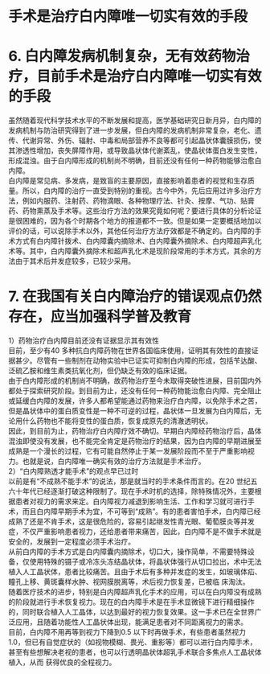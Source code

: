 # 手术是治疗白内障唯一切实有效的手段  
# 6. 白内障发病机制复杂，无有效药物治疗，目前手术是治疗白内障唯一切实有效的手段  
虽然随着现代科学技术水平的不断发展和提高，医学基础研究日新月异，白内障的发病机制与防治研究得到了进一步发展，但白内障的发病机制非常复杂，老化、遗传、代谢异常、外伤、辐射、中毒和局部营养不良等都可引起晶状体囊膜损伤，使其渗透性增加，丧失屏障作用，或导致晶状体代谢紊乱，使晶状体蛋白发生变性，形成混浊。由于白内障形成的机制尚不明确，目前还没有任何一种药物能够治愈白内障。  
白内障是常见病、多发病，是致盲的主要原因，直接影响着患者的视觉和生存质量。所以，白内障的治疗一直受到特别的重视。古今中外，先后应用过许多治疗方法，例如内服药、注射药、药物滴眼、各种物理疗法、针灸、按摩、气功、贴膏药、药物熏蒸及手术等。这些治疗方法的效果究竟如何呢？要进行具体的分析论证是很困难的，因为各个时期各个地方的报道都不一致。但是如果一定要概括地加以评价的话，可以说除手术以外，其他任何治疗方法疗效都是不确定的。白内障的手术方式有白内障针拨术、白内障囊内摘除术、白内障囊外摘除术、白内障超声乳化术等。其中，白内障囊外摘除术和超声乳化术是现阶段常用的手术方式，其余的方法由于其术后并发症较多，已较少采用。  
# 7. 在我国有关白内障治疗的错误观点仍然存在，应当加强科学普及教育  
1）药物治疗白内障目前还没有证据显示其有效性  
目前，至少有40 多种抗白内障药物在世界各国临床使用，证明其有效性的直接证据甚少。尽管有一些制剂在动物实验中已证实可抑制白内障的形成，包括苄达酸、泛硫乙胺和维生素类抗氧化剂，但仍缺乏有效的临床证据。  
由于白内障形成的机制尚不明确，故药物治疗至今未取得突破性进展，目前国内外都处于探索研究阶段。到目前为止，还没有任何一种药物能治愈白内障、完全阻止或延缓白内障的发展，许多人都希望能通过药物来治疗白内障，以免除手术之苦，但是晶状体中的蛋白质变性是一种不可逆的过程，晶状体一旦发展为白内障后，无论用什么药物也不能将变性的蛋白质，恢复成原先的清澈透明状。  
因此，到目前为止，药物治疗白内障疗效不确切。早期白内障经药物治疗后，晶体混浊即使没有发展，也不能完全肯定是药物治疗的结果，因为白内障的早期进展至成熟是一个漫长的过程，它有可能自然停止于某一发展阶段而不至于严重影响视力。也就是说，白内障唯一确实有效的治疗方法就是手术治疗。  
2）“白内障熟透才能手术”的观点早已过时  
以前是有“不成熟不能手术”的说法，那是就当时的手术条件而言的。在20 世纪五六十年代已经逐渐打破这种限制了。现在手术时机的选择，除特殊情况外，主要根据患者对视力的需求来定。白内障视力减退到影响生活、工作和学习就可进行手术，而且白内障早期手术为宜，不可等到“成熟”。有的患者害怕手术，白内障已经成熟了还是不肯手术，这是很危险的，容易引起继发性青光眼、葡萄膜炎等并发症，不仅严重影响患者视力，还给患者带来痛苦，因此，白内障不是不做手术就是安全的，发展到一定程度必须手术治疗。  
从前白内障的手术方式是白内障囊内摘除术，切口大，操作简单，不需要特殊设备，仅使用特殊的镊子或冷冻头冻结晶状体，将晶状体强行从切口拉出，术中无法植入人工晶状体，患者比较痛苦。且由于术后有多种并发症的发生，如玻璃体疝、瞳孔上移、黄斑囊样水肿、视网膜脱离等，术后视力恢复差，已被临 床淘汰。  
随着医疗技术的进步，特别是白内障超声乳化手术的应用，可以在白内障没有成熟的阶段就进行手术恢复视力。现在的白内障手术是在手术显微镜下进行精细操作的，同时联合植入人工晶体，以达到最好的视力恢复效果。这一手术已在全世界广泛应用，且随着功能性人工晶状体出现，能满足患者对不同距离视力的需求。  
目前，白内障不用再等到视力下降到0.5 以下时再做手术，有些患者虽然视力1.0，但已有自觉症状的（如视物模糊、畏光、重影等）都可以进行白内障手术，甚至有些想解决老视的患者，也可以行透明晶状体超乳手术联合多焦点人工晶状体植入，从而 获得优良的全程视力。  